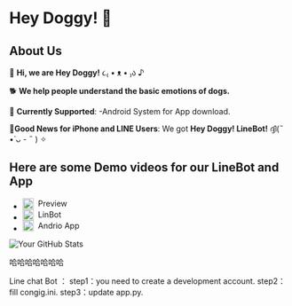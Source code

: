 # Hey Doggy! 🐾
## About Us

🐶 **Hi, we are Hey Doggy!** ૮₍ • ᴥ • ₎ა ♪

🐕 **We help people understand the basic emotions of dogs.**

🦴 **Currently Supported**:
-Android System for App download.

🐩**Good News for iPhone and LINE Users**:
We got **Hey Doggy! LineBot!** ദ്ദി(˵ •̀ ᴗ - ˵ ) ✧


## Here are some Demo videos for our LineBot and App
- <a href="https://www.youtube.com/watch?v=1w2M-5WNSK8" target="_blank" style="display: flex; align-items: center; text-decoration: none;">
    <img src="https://upload.wikimedia.org/wikipedia/commons/thumb/4/42/YouTube_icon_%282013-2017%29.png/480px-YouTube_icon_%282013-2017%29.png" alt="YouTube Logo" width="20" height="20" style="margin-right: 8px;">
    Preview
  </a>

- <a href="https://www.youtube.com/watch?v=T5kKySmiGqU" target="_blank" style="display: flex; align-items: center; text-decoration: none;">
    <img src="https://upload.wikimedia.org/wikipedia/commons/thumb/4/42/YouTube_icon_%282013-2017%29.png/480px-YouTube_icon_%282013-2017%29.png" alt="YouTube Logo" width="20" height="20" style="margin-right: 8px;">
    LinBot
  </a>

- <a href="https://www.youtube.com/watch?v=FmdBq1JazY8" target="_blank" style="display: flex; align-items: center; text-decoration: none;">
    <img src="https://upload.wikimedia.org/wikipedia/commons/thumb/4/42/YouTube_icon_%282013-2017%29.png/480px-YouTube_icon_%282013-2017%29.png" alt="YouTube Logo" width="20" height="20" style="margin-right: 8px;">
    Andrio App
  </a>










![Your GitHub Stats](https://github-readme-stats.vercel.app/api?username=YourGitHubUsername&show_icons=true&theme=tokyonight)



哈哈哈哈哈哈哈











Line chat Bot ： 
  step1：you need to create a development account.
  step2：fill congig.ini.
  step3：update app.py.
